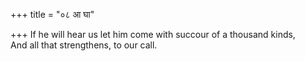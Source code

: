 +++
title = "०८ आ घा"

+++
If he will hear us let him come with succour of a thousand kinds,  
     And all that strengthens, to our call.